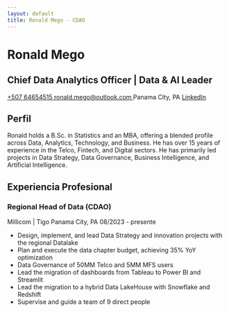 ```yaml
---
layout: default
title: Ronald Mego - CDAO
---
```


<div class="header-container">
  <h1>Ronald Mego</h1>
  
  <div class="title-container">
    <h2>Chief Data Analytics Officer | Data & AI Leader</h2>
  </div>

  <div class="contact-info">
    <a href="tel:+50764654515" class="contact-item">
      <i class="fas fa-phone"></i> +507 64654515
    </a>
    <a href="mailto:ronald.mego@outlook.com" class="contact-item">
      <i class="fas fa-envelope"></i> ronald.mego@outlook.com
    </a>
    <span class="contact-item">
      <i class="fas fa-map-marker-alt"></i> Panama City, PA
    </span>
    <a href="https://www.linkedin.com/in/ronaldmego/" class="contact-item" target="_blank">
      <i class="fab fa-linkedin"></i> LinkedIn
    </a>
  </div>
</div>

## Perfil

Ronald holds a B.Sc. in Statistics and an MBA, offering a blended profile across Data, Analytics, Technology, and Business. He has over 15 years of experience in the Telco, Fintech, and Digital sectors. He has primarily led projects in Data Strategy, Data Governance, Business Intelligence, and Artificial Intelligence. 

## Experiencia Profesional

<div class="experience-item">
  <div class="experience-header">
    <h3>Regional Head of Data (CDAO)</h3>
    <div class="experience-meta">
      <span class="company">Millicom | Tigo</span>
      <span class="location">Panama City, PA</span>
      <span class="period">08/2023 - presente</span>
    </div>
  </div>

  - Design, implement, and lead Data Strategy and innovation projects with the regional Datalake
  - Plan and execute the data chapter budget, achieving 35% YoY optimization
  - Data Governance of 50MM Telco and 5MM MFS users
  - Lead the migration of dashboards from Tableau to Power BI and Streamlit
  - Lead the migration to a hybrid Data LakeHouse with Snowflake and Redshift
  - Supervise and guide a team of 9 direct people
</div>